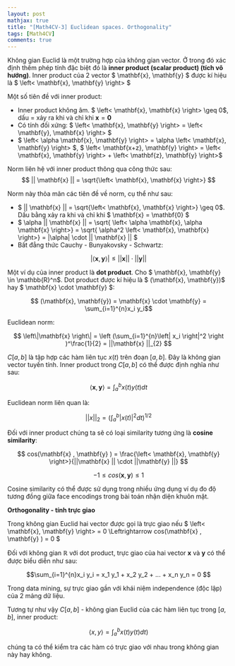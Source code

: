 ```yaml
---
layout: post
mathjax: true
title: "[Math4CV-3] Euclidean spaces. Orthogonality"
tags: [Math4CV]
comments: true
---
```


Không gian Euclid là một trường hợp của không gian vector. Ở trong đó xác định thêm phép tính đặc biệt đó là **inner product (scalar product) (tích vô hướng)**. Inner product của 2 vector $ \mathbf{x}, \mathbf{y} $ được kí hiệu là $ \left< \mathbf{x}, \mathbf{y} \right> $

Một số tiên đề với inner product:
- Inner product không âm. $ \left< \mathbf{x}, \mathbf{x} \right> \geq 0$, dấu = xảy ra khi và chỉ khi $\mathbf{x} = \mathbf{0}$
- Có tính đối xứng: $ \left< \mathbf{x}, \mathbf{y} \right> = \left< \mathbf{y}, \mathbf{x} \right> $
- $ \left< \alpha \mathbf{x}, \mathbf{y} \right> = \alpha \left< \mathbf{x}, \mathbf{y} \right> $, $ \left< \mathbf{x+z}, \mathbf{y} \right> = \left< \mathbf{x}, \mathbf{y} \right> + \left< \mathbf{z}, \mathbf{y} \right>$

Norm liên hệ với inner product thông qua công thức sau:
$$ || \mathbf{x} || = \sqrt{\left< \mathbf{x}, \mathbf{x} \right>} $$

Norm này thỏa mãn các tiên đề về norm, cụ thể như sau:
- $ || \mathbf{x} || = \sqrt{\left< \mathbf{x}, \mathbf{x} \right>} \geq 0$. Dấu bằng xảy ra khi và chỉ khi $ \mathbf{x} = \mathbf{0} $
- $ \alpha || \mathbf{x} || = \sqrt{ \left< \alpha \mathbf{x}, \alpha \mathbf{x} \right>} = \sqrt{ \alpha^2 \left< \mathbf{x}, \mathbf{x} \right>} = |\alpha| \cdot || \mathbf{x} || $
- Bất đẳng thức Cauchy - Bunyakovsky - Schwartz: 

$$ \left| \left< \mathbf{x}, \mathbf{y} \right> \right| \leq || \mathbf{x} || \cdot || \mathbf{y} || $$

Một ví dụ của inner product là **dot product**. Cho $ \mathbf{x}, \mathbf{y} \in \mathbb{R}^n$. Dot product được kí hiệu là $  (\mathbf{x}, \mathbf{y})$ hay $ \mathbf{x} \cdot \mathbf{y} $:

$$ (\mathbf{x}, \mathbf{y}) =  \mathbf{x} \cdot \mathbf{y} = \sum_{i=1}^{n}x_i y_i$$

Euclidean norm:

$$ \left\|\mathbf{x} \right\| = \left (\sum_{i=1}^{n}\left| x_i \right|^2  \right )^\frac{1}{2} = ||\mathbf{x} ||_{2}  $$

$C[a, b]$ là tập hợp các hàm liên tục $x(t)$ trên đoạn $[a, b]$. Đây là không gian vector tuyến tính. Inner product trong $C[a, b]$ có thể được định nghĩa như sau:

$$\left< \mathbf{x}, \mathbf{y}\right> = \int_{a}^{b}x(t)y(t)dt$$

Euclidean norm liên quan là:

$$||x||_2 = (\int_{a}^{b}|x(t)|^2 dt)^{1/2}$$

Đối với inner product chúng ta sẽ có loại similarity tương ứng là **cosine similarity**:

$$ cos(\mathbf{x} , \mathbf{y} ) = \frac{\left< \mathbf{x}, \mathbf{y} \right>}{||\mathbf{x} || \cdot ||\mathbf{y} ||}  $$

$$ -1 \leq cos(\mathbf{x} , \mathbf{y} ) \leq  1 $$

Cosine similarity có thể được sử dụng trong nhiều ứng dụng ví dụ đo độ tương đồng giữa face encodings trong bài toán nhận diện khuôn mặt.

**Orthogonality - tính trực giao**

Trong không gian Euclid hai vector được gọi là trực giao nếu $ \left< \mathbf{x}, \mathbf{y} \right> = 0 \Leftrightarrow cos(\mathbf{x} , \mathbf{y} ) = 0 $

Đối với không gian $\mathbb{R}$ với dot product, trực giao của hai vector $\mathbf{x}$ và $\mathbf{y}$ có thể được biểu diễn như sau:

$$\sum_{i=1}^{n}x_i y_i = x_1 y_1 + x_2 y_2 + ... + x_n y_n = 0 $$

Trong data mining, sự trực giao gần với khái niệm independence (độc lập) của 2 mảng dữ liệu. 

Tương tự như vậy $C[a, b]$ - không gian Euclid của các hàm liên tục trong $[a, b]$, inner product:

$$\left< x, y\right> = \int_{a}^{b}x(t)y(t) dt)$$

chúng ta có thể kiểm tra các hàm có trực giao với nhau trong không gian này hay không.









